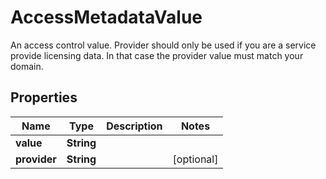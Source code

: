

# AccessMetadataValue

An access control value. Provider should only be used if you are a service provide licensing data. In that case  the provider value must match your domain.

## Properties

| Name | Type | Description | Notes |
|------------ | ------------- | ------------- | -------------|
|**value** | **String** |  |  |
|**provider** | **String** |  |  [optional] |



